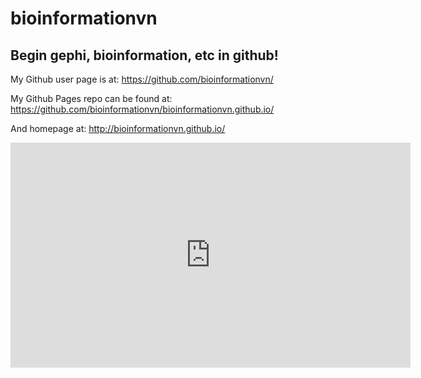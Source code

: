 

bioinformationvn
====================

## Begin gephi, bioinformation, etc in github!

My Github user page is at: https://github.com/bioinformationvn/

My Github Pages repo can be found at: https://github.com/bioinformationvn/bioinformationvn.github.io/

And homepage at: http://bioinformationvn.github.io/

<iframe width="640" height="360" src="https://www.youtube.com/embed/QcnkGRh47Rg?list=RDIqNcfUkBiX0" frameborder="0" gesture="media" allow="encrypted-media" allowfullscreen></iframe>
